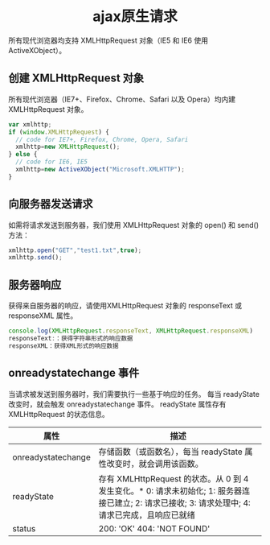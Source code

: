 # <center>ajax原生请求</center>
所有现代浏览器均支持 XMLHttpRequest 对象（IE5 和 IE6 使用 ActiveXObject）。
## 创建 XMLHttpRequest 对象
所有现代浏览器（IE7+、Firefox、Chrome、Safari 以及 Opera）均内建 XMLHttpRequest 对象。
```javascript
var xmlhttp;
if (window.XMLHttpRequest) {
  // code for IE7+, Firefox, Chrome, Opera, Safari
  xmlhttp=new XMLHttpRequest();
} else {
  // code for IE6, IE5
  xmlhttp=new ActiveXObject("Microsoft.XMLHTTP");
}
```
## 向服务器发送请求
如需将请求发送到服务器，我们使用 XMLHttpRequest 对象的 open() 和 send() 方法：
```javascript
xmlhttp.open("GET","test1.txt",true);
xmlhttp.send();
```
## 服务器响应
获得来自服务器的响应，请使用XMLHttpRequest 对象的 responseText 或 responseXML 属性。
```javascript
console.log(XMLHttpRequest.responseText, XMLHttpRequest.responseXML)
responseText:：获得字符串形式的响应数据
responseXML：获得XML形式的响应数据
```
## onreadystatechange 事件
当请求被发送到服务器时，我们需要执行一些基于响应的任务。
每当 readyState 改变时，就会触发 onreadystatechange 事件。
readyState 属性存有 XMLHttpRequest 的状态信息。

|属性|描述|
|---|---|
|onreadystatechange|存储函数（或函数名），每当 readyState 属性改变时，就会调用该函数。|
|readyState|存有 XMLHttpRequest 的状态。从 0 到 4 发生变化。* 0: 请求未初始化; 1: 服务器连接已建立; 2: 请求已接收; 3: 请求处理中; 4: 请求已完成，且响应已就绪|
|status|200: 'OK' 404: 'NOT FOUND'|

